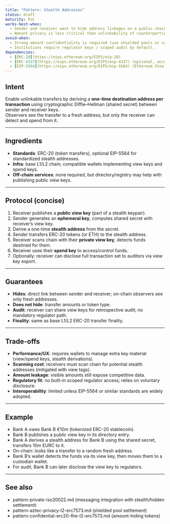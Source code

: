 ```yaml
---
title: "Pattern: Stealth Addresses"
status: draft
maturity: PoC
works-best-when:
  - Sender and receiver want to hide address linkages on a public chain.
  - Amount privacy is less critical than unlinkability of counterparties.
avoid-when:
  - Strong amount confidentiality is required (use shielded pools or confidential tokens).
  - Institutions require regulator keys / scoped audit by default.
dependencies:
  - [ERC-20](https://eips.ethereum.org/EIPS/eip-20)
  - [ERC-4337](https://eips.ethereum.org/EIPS/eip-4337) (optional, account abstraction for wallet UX)
  - [EIP-5564](https://eips.ethereum.org/EIPS/eip-5564) (Ethereum Stealth Addresses draft)
---
```


## Intent

Enable unlinkable transfers by deriving a **one-time destination address per transaction** using cryptographic Diffie–Hellman (shared secret) between sender and receiver keys.  
Observers see the transfer to a fresh address, but only the receiver can detect and spend from it.

---

## Ingredients

- **Standards**: ERC-20 (token transfers), optional EIP-5564 for standardized stealth addresses.
- **Infra**: base L1/L2 chain; compatible wallets implementing view keys and spend keys.
- **Off-chain services**: none required, but directory/registry may help with publishing public view keys.

---

## Protocol (concise)

1. Receiver publishes a **public view key** (part of a stealth keypair).
2. Sender generates an **ephemeral key**, computes shared secret with receiver’s view key.
3. Derive a one-time **stealth address** from the secret.
4. Sender transfers ERC-20 tokens (or ETH) to the stealth address.
5. Receiver scans chain with their **private view key**, detects funds destined for them.
6. Receiver uses their **spend key** to access/control funds.
7. Optionally: receiver can disclose full transaction set to auditors via view key export.

---

## Guarantees

- **Hides**: direct link between sender and receiver; on-chain observers see only fresh addresses.
- **Does not hide**: transfer amounts or token type.
- **Audit**: receiver can share view keys for retrospective audit; no mandatory regulator path.
- **Finality**: same as base L1/L2 ERC-20 transfer finality.

---

## Trade-offs

- **Performance/UX**: requires wallets to manage extra key material (view/spend keys, stealth derivations).
- **Scanning cost**: receivers must scan chain for potential stealth addresses (mitigated with view tags).
- **Amount leakage**: visible amounts still expose competitive data.
- **Regulatory fit**: no built-in scoped regulator access; relies on voluntary disclosure.
- **Interoperability**: limited unless EIP-5564 or similar standards are widely adopted.

---

## Example

- Bank A owes Bank B €10m (tokenized ERC-20 stablecoin).
- Bank B publishes a public view key in its directory entry.
- Bank A derives a stealth address for Bank B using the shared secret, transfers 10m EURC to it.
- On-chain: looks like a transfer to a random fresh address.
- Bank B’s wallet detects the funds via its view key, then moves them to a custodian wallet.
- For audit, Bank B can later disclose the view key to regulators.

---

## See also

- pattern-private-iso20022.md (messaging integration with stealth/hidden settlement)
- pattern-aztec-privacy-l2-erc7573.md (shielded pool settlement)
- pattern-confidential-erc20-fhe-l2-erc7573.md (amount-hiding tokens)
